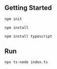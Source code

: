 ## Getting Started
```sh
npm init
```
```sh
npm install
```
```sh
npm install typescript
```
## Run
```sh
npx ts-node index.ts
```

